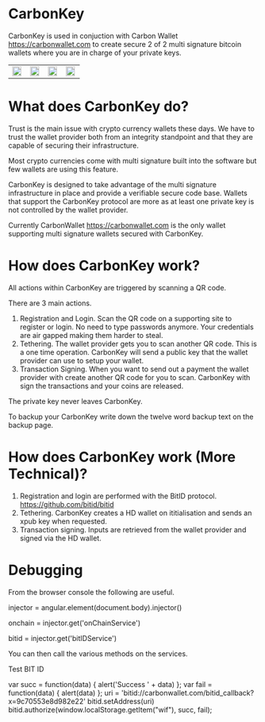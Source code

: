 # CarbonKey

CarbonKey is used in conjuction with Carbon Wallet https://carbonwallet.com to create secure 2 of 2 multi signature bitcoin wallets where you are in charge of your private keys.

<table>
<tr>
<td><img src="https://raw.githubusercontent.com/onchain/CarbonKey/master/img/images_for_readme/main-screen.png" width="95%"></td>
<td><img src="https://raw.githubusercontent.com/onchain/CarbonKey/master/img/images_for_readme/backup.png" width="95%"></td>
<td><img src="https://raw.githubusercontent.com/onchain/CarbonKey/master/img/images_for_readme/backup-recovery.png" width="95%"></td>
<td><img src="https://raw.githubusercontent.com/onchain/CarbonKey/master/img/images_for_readme/bitid.png" width="95%"></td>
</tr>
</table>

# What does CarbonKey do?

Trust is the main issue with crypto currency wallets these days. We have to trust the wallet provider both from an integrity standpoint and that they are capable of securing their infrastructure.

Most crypto currencies come with multi signature built into the software but few wallets are using this feature.

CarbonKey is designed to take advantage of the multi signature infrastructure in place and provide a verifiable secure code base. Wallets that support the CarbonKey protocol are more as at least one private key is not controlled by the wallet provider.

Currently CarbonWallet https://carbonwallet.com is the only wallet supporting multi signature wallets secured with CarbonKey.

# How does CarbonKey work?

All actions within CarbonKey are triggered by scanning a QR code. 

There are 3 main actions.

1. Registration and Login. Scan the QR code on a supporting site to register or login. No need to type passwords anymore. Your credentials are air gapped making them harder to steal.
2. Tethering. The wallet provider gets you to scan another QR code. This is a one time operation. CarbonKey will send a public key that the wallet provider can use to setup your wallet.
3. Transaction Signing. When you want to send out a payment the wallet provider with create another QR code for you to scan. CarbonKey with sign the transactions and your coins are released.

The private key never leaves CarbonKey.

To backup your CarbonKey write down the twelve word backup text on the backup page.


# How does CarbonKey work (More Technical)?

1. Registration and login are performed with the BitID protocol. https://github.com/bitid/bitid
2. Tethering. CarbonKey creates a HD wallet on ititialisation and sends an xpub key when requested.
3. Transaction signing. Inputs are retrieved from the wallet provider and signed via the HD wallet.

# Debugging

From the browser console the following are useful.

injector = angular.element(document.body).injector()

onchain = injector.get('onChainService')

bitid = injector.get('bitIDService')

You can then call the various methods on the services.

Test BIT ID

var succ = function(data) { alert('Success ' + data) };
var fail = function(data) { alert(data) };
uri = 'bitid://carbonwallet.com/bitid_callback?x=9c70553e8d982e22'
bitid.setAddress(uri)
bitid.authorize(window.localStorage.getItem("wif"), succ, fail);


